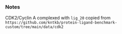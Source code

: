 ### Notes
CDK2/Cyclin A complexed with `lig_20` copied from `https://github.com/kntkb/protein-ligand-benchmark-custom/tree/main/data/cdk2`
